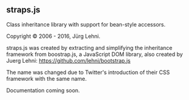 ## straps.js

Class inheritance library with support for bean-style accessors.

Copyright © 2006 - 2016, Jürg Lehni.

straps.js was created by extracting and simplifying the inheritance framework
from boostrap.js, a JavaScript DOM library, also created by Juerg Lehni:
https://github.com/lehni/bootstrap.js

The name was changed due to Twitter's introduction of their CSS framework with
the same name.

Documentation coming soon.
